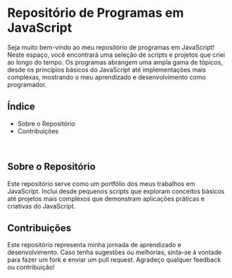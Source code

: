 <h1>Repositório de Programas em JavaScript</h1>
Seja muito bem-vindo ao meu repositório de programas em JavaScript! Neste espaço, você encontrará uma seleção de scripts e projetos que criei ao longo do tempo. Os programas abrangem uma ampla gama de tópicos, desde os princípios básicos do JavaScript até implementações mais complexas, mostrando o meu aprendizado e desenvolvimento como programador.
<br>
<h2>Índice</h2>
<ul>
  <a href="#sobre-repo" style="text-decoration:none;"><li>Sobre o Repositório</li></a>
  <a href="#contribuicao" style="text-decoration:none;"><li>Contribuições</li></a>
</ul>
<br>

<h2 id="sobre-repo">Sobre o Repositório</h2>
Este repositório serve como um portfólio dos meus trabalhos em JavaScript. Inclui desde pequenos scripts que exploram conceitos básicos até projetos mais complexos que demonstram aplicações práticas e criativas do JavaScript.
<br>
<h2 id="contribuicao">Contribuições</h2>
Este repositório representa minha jornada de aprendizado e desenvolvimento. Caso tenha sugestões ou melhorias, sinta-se à vontade para fazer um fork e enviar um pull request. Agradeço qualquer feedback ou contribuição!
